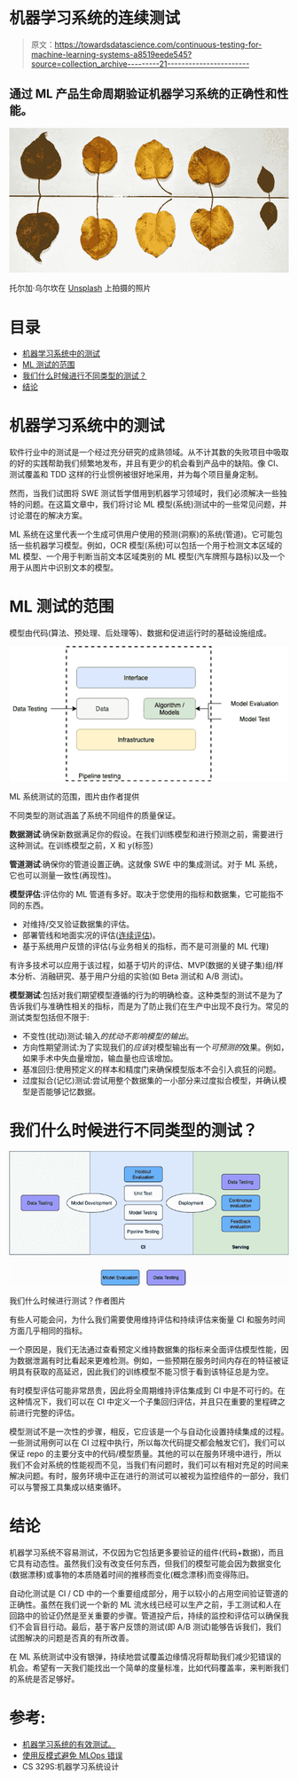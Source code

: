 # 机器学习系统的连续测试

> 原文：<https://towardsdatascience.com/continuous-testing-for-machine-learning-systems-a8519eede545?source=collection_archive---------21----------------------->

## 通过 ML 产品生命周期验证机器学习系统的正确性和性能。

![](img/f5102eba1f1c9a3713068d72a1e56139.png)

托尔加·乌尔坎在 [Unsplash](https://unsplash.com/photos/9k36QqhA0cU) 上拍摄的照片

# 目录

*   [机器学习系统中的测试](#f86f)
*   [ML 测试的范围](#de0d)
*   [我们什么时候进行不同类型的测试？](#3421)
*   [结论](#b342)

# 机器学习系统中的测试

软件行业中的测试是一个经过充分研究的成熟领域。从不计其数的失败项目中吸取的好的实践帮助我们频繁地发布，并且有更少的机会看到产品中的缺陷。像 CI、测试覆盖和 TDD 这样的行业惯例被很好地采用，并为每个项目量身定制。

然而，当我们试图将 SWE 测试哲学借用到机器学习领域时，我们必须解决一些独特的问题。在这篇文章中，我们将讨论 ML 模型(系统)测试中的一些常见问题，并讨论潜在的解决方案。

ML 系统在这里代表一个生成可供用户使用的预测(洞察)的系统(管道)。它可能包括一些机器学习模型。例如，OCR 模型(系统)可以包括一个用于检测文本区域的 ML 模型、一个用于判断当前文本区域类别的 ML 模型(汽车牌照与路标)以及一个用于从图片中识别文本的模型。

# ML 测试的范围

模型由代码(算法、预处理、后处理等)、数据和促进运行时的基础设施组成。

![](img/627bf4b702dc4108f8366c2187033bf4.png)

ML 系统测试的范围，图片由作者提供

不同类型的测试涵盖了系统不同组件的质量保证。

**数据测试**:确保新数据满足你的假设。在我们训练模型和进行预测之前，需要进行这种测试。在训练模型之前，X 和 y(标签)

**管道测试**:确保你的管道设置正确。这就像 SWE 中的集成测试。对于 ML 系统，它也可以测量一致性(再现性)。

**模型评估**:评估你的 ML 管道有多好。取决于您使用的指标和数据集，它可能指不同的东西。

*   对维持/交叉验证数据集的评估。
*   部署管线和地面实况的评估([连续评估](https://cloud.google.com/ai-platform/prediction/docs/continuous-evaluation))。
*   基于系统用户反馈的评估(与业务相关的指标，而不是可测量的 ML 代理)

有许多技术可以应用于该过程，如基于切片的评估、MVP(数据的关键子集)组/样本分析、消融研究、基于用户分组的实验(如 Beta 测试和 A/B 测试)。

**模型测试**:包括对我们期望模型遵循的行为的明确检查。这种类型的测试不是为了告诉我们与准确性相关的指标，而是为了防止我们在生产中出现不良行为。常见的测试类型包括但不限于:

*   不变性(扰动)测试:输入*的扰动不影响模型的输出*。
*   方向性期望测试:为了实现我们的*应该*对模型输出有一个*可预测的*效果。例如，如果手术中失血量增加，输血量也应该增加。
*   基准回归:使用预定义的样本和精度门来确保模型版本不会引入疯狂的问题。
*   过度拟合(记忆)测试:尝试用整个数据集的一小部分来过度拟合模型，并确认模型是否能够记忆数据。

# 我们什么时候进行不同类型的测试？

![](img/46f240c510ef6e5ff0eb4e69209f299d.png)

我们什么时候进行测试？作者图片

有些人可能会问，为什么我们需要使用维持评估和持续评估来衡量 CI 和服务时间方面几乎相同的指标。

一个原因是，我们无法通过查看预定义维持数据集的指标来全面评估模型性能，因为数据泄漏有时比看起来更难检测。例如，一些预期在服务时间内存在的特征被证明具有获取的高延迟，因此我们的训练模型不能习惯于看到该特征总是为空。

有时模型评估可能非常昂贵，因此将全周期维持评估集成到 CI 中是不可行的。在这种情况下，我们可以在 CI 中定义一个子集回归评估，并且只在重要的里程碑之前进行完整的评估。

模型测试不是一次性的步骤，相反，它应该是一个与自动化设置持续集成的过程。一些测试用例可以在 CI 过程中执行，所以每次代码提交都会触发它们，我们可以保证 repo 的主要分支中的代码/模型质量。其他的可以在服务环境中进行，所以我们不会对系统的性能视而不见，当我们有问题时，我们可以有相对充足的时间来解决问题。有时，服务环境中正在进行的测试可以被视为监控组件的一部分，我们可以与警报工具集成以结束循环。

# 结论

机器学习系统不容易测试，不仅因为它包括更多要验证的组件(代码+数据)，而且它具有动态性。虽然我们没有改变任何东西，但我们的模型可能会因为数据变化(数据漂移)或事物的本质随着时间的推移而变化(概念漂移)而变得陈旧。

自动化测试是 CI / CD 中的一个重要组成部分，用于以较小的占用空间验证管道的正确性。虽然在我们说一个新的 ML 流水线已经可以生产之前，手工测试和人在回路中的验证仍然是至关重要的步骤。管道投产后，持续的监控和评估可以确保我们不会盲目行动。最后，基于客户反馈的测试(即 A/B 测试)能够告诉我们，我们试图解决的问题是否真的有所改善。

在 ML 系统测试中没有银弹，持续地尝试覆盖边缘情况将帮助我们减少犯错误的机会。希望有一天我们能找出一个简单的度量标准，比如代码覆盖率，来判断我们的系统是否足够好。

# **参考**:

*   [机器学习系统的有效测试。](https://www.jeremyjordan.me/testing-ml/)
*   [使用反模式避免 MLOps 错误](https://arxiv.org/abs/2107.00079)
*   CS 329S:机器学习系统设计